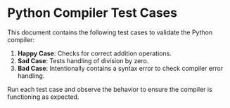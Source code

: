# Python Compiler Test Cases

This document contains the following test cases to validate the Python compiler:

1. **Happy Case**: Checks for correct addition operations.
2. **Sad Case**: Tests handling of division by zero.
3. **Bad Case**: Intentionally contains a syntax error to check compiler error handling.

Run each test case and observe the behavior to ensure the compiler is functioning as expected.
